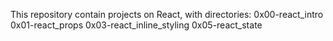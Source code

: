 This repository contain projects on React, with directories:
0x00-react_intro
0x01-react_props
0x03-react_inline_styling
0x05-react_state